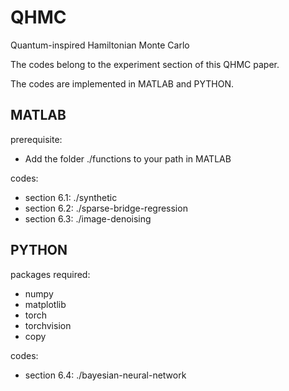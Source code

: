 # QHMC
Quantum-inspired Hamiltonian Monte Carlo

The codes belong to the experiment section of this QHMC paper.

The codes are implemented in MATLAB and PYTHON.

<h2>MATLAB</h2>

prerequisite: 
* Add the folder ./functions to your path in MATLAB

codes:
* section 6.1:   ./synthetic
* section 6.2:   ./sparse-bridge-regression
* section 6.3:   ./image-denoising


<h2>PYTHON</h2>

packages required:
* numpy
* matplotlib
* torch
* torchvision
* copy

codes:
* section 6.4:   ./bayesian-neural-network


